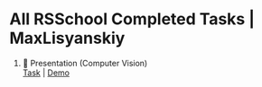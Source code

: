 # All RSSchool Completed Tasks | MaxLisyanskiy

1. 📝 Presentation (Computer Vision)  
   [Task](https://github.com/rolling-scopes-school/tasks/blob/master/tasks/presentation-recorded.md) | [Demo](https://maxlisyanskiy.github.io/rsschool-completed-tasks/presentation/)

